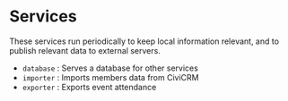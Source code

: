# Services

These services run periodically to keep local information relevant, and
to publish relevant data to external servers.

* `database` : Serves a database for other services
* `importer` : Imports members data from CiviCRM
* `exporter` : Exports event attendance
